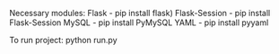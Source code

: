Necessary modules:
Flask - pip install flask)
Flask-Session - pip install Flask-Session
MySQL - pip install PyMySQL
YAML - pip install pyyaml

To run project:
python run.py